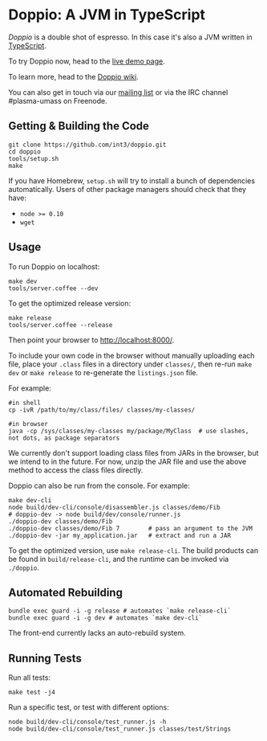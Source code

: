 Doppio: A JVM in TypeScript
=================================

_Doppio_ is a double shot of espresso.
In this case it's also a JVM written in [TypeScript](http://www.typescriptlang.org/).

To try Doppio now, head to the [live demo page](http://int3.github.io/doppio/).

To learn more, head to the [Doppio wiki](https://github.com/int3/doppio/wiki).

You can also get in touch via our [mailing list][mail] or via the IRC channel
\#plasma-umass on Freenode.

[mail]: https://groups.google.com/forum/?fromgroups#!forum/plasma-umass-gsoc

Getting & Building the Code
---------------------------

    git clone https://github.com/int3/doppio.git
    cd doppio
    tools/setup.sh
    make

If you have Homebrew, `setup.sh` will try to install a bunch of dependencies
automatically. Users of other package managers should check that they have:

* `node >= 0.10`
* `wget`

Usage
-----

To run Doppio on localhost:

    make dev
    tools/server.coffee --dev

To get the optimized release version:

    make release
    tools/server.coffee --release

Then point your browser to [http://localhost:8000/](http://localhost:8000/).

To include your own code in the browser without manually uploading each file,
place your `.class` files in a directory under `classes/`,
then re-run `make dev` or `make release` to re-generate
the `listings.json` file.

For example:

    #in shell
    cp -ivR /path/to/my/class/files/ classes/my-classes/
    
    #in browser
    java -cp /sys/classes/my-classes my/package/MyClass  # use slashes, not dots, as package separators

We currently don't support loading class files from JARs in the browser,
but we intend to in the future. For now, unzip the JAR file and use the
above method to access the class files directly.

Doppio can also be run from the console. For example:

    make dev-cli
    node build/dev-cli/console/disassembler.js classes/demo/Fib
    # doppio-dev -> node build/dev/console/runner.js
    ./doppio-dev classes/demo/Fib
    ./doppio-dev classes/demo/Fib 7        # pass an argument to the JVM
    ./doppio-dev -jar my_application.jar   # extract and run a JAR

To get the optimized version, use `make release-cli`. The build products can be
found in `build/release-cli`, and the runtime can be invoked via `./doppio`.

Automated Rebuilding
--------------------

    bundle exec guard -i -g release # automates `make release-cli`
    bundle exec guard -i -g dev # automates `make dev-cli`

The front-end currently lacks an auto-rebuild system.

Running Tests
-------------

Run all tests:

    make test -j4

Run a specific test, or test with different options:

    node build/dev-cli/console/test_runner.js -h
    node build/dev-cli/console/test_runner.js classes/test/Strings

